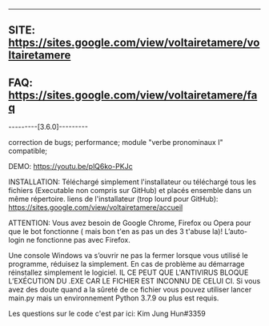 ------------------------------------
SITE: https://sites.google.com/view/voltairetamere/voltairetamere
------------------------------------
FAQ: https://sites.google.com/view/voltairetamere/faq
------------------------------------
---------[3.6.0]---------

correction de bugs;
performance;
module "verbe pronominaux I" compatible;

DEMO: https://youtu.be/plQ6ko-PKJc

INSTALLATION:
Téléchargé simplement l'installateur ou téléchargé tous les fichiers (Executable non compris sur GitHub) et placés ensemble dans un même répertoire.
liens de l'installateur (trop lourd pour GitHub): https://sites.google.com/view/voltairetamere/accueil

ATTENTION:
Vous avez besoin de Google Chrome, Firefox ou Opera pour que le bot fonctionne ( mais bon t'en as pas un des 3 t'abuse la)!
L’auto-login ne fonctionne pas avec  Firefox.

Une console Windows va s’ouvrir ne pas la fermer lorsque vous utilisé le programme, réduisez la simplement. 
En cas de problème au démarrage réinstallez simplement le logiciel. 
IL CE PEUT QUE L'ANTIVIRUS BLOQUE L’EXÉCUTION DU .EXE CAR LE FICHIER EST INCONNU DE CELUI CI. 
Si vous avez des doute quand a la sûreté de ce fichier vous pouvez utiliser lancer main.py mais un environnement Python 3.7.9 ou plus est requis.

Les questions sur le code c'est par ici: Kim Jung Hun#3359
